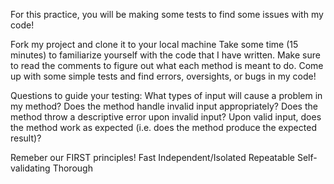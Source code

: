 For this practice, you will be making some tests to find some issues with my code!

Fork my project and clone it to your local machine
Take some time (15 minutes) to familiarize yourself with the code that I have written.  Make sure to read the comments to figure out what each method is meant to do.
Come up with some simple tests and find errors, oversights, or bugs in my code!

Questions to guide your testing:
  What types of input will cause a problem in my method?
  Does the method handle invalid input appropriately?
  Does the method throw a descriptive error upon invalid input?
  Upon valid input, does the method work as expected (i.e. does the method produce the expected result)?

Remeber our FIRST principles!
  Fast
  Independent/Isolated
  Repeatable
  Self-validating
  Thorough
